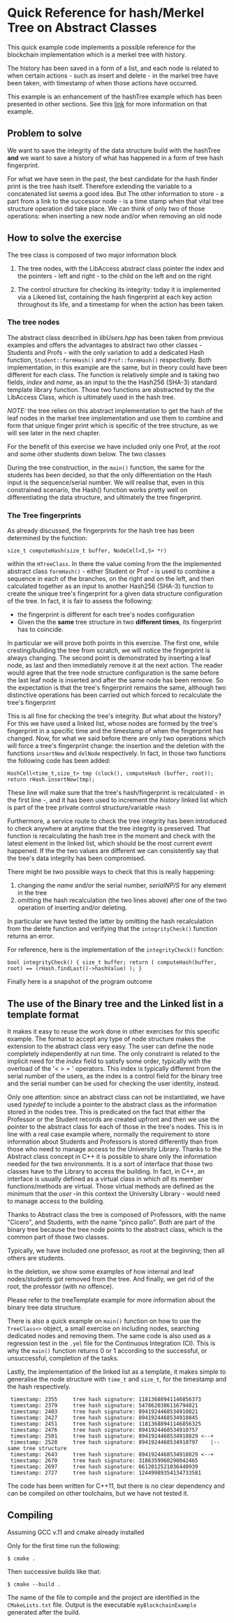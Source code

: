 # Quick Reference for hash/Merkel Tree on Abstract Classes

This quick example code implements a possible reference for the blockchain implementation which is a merkel tree with history.

The history has been saved in a form of a list, and each node is related to when certain actions - such as insert and delete - in the markel tree have been taken, with  timestamp of when those actions have occurred.

This example is an enhancement of the hashTree example which has been presented in other sections. See this [link](../hashTree/README.md) for more information on that example.


## Problem to solve

We want to save the integrity of the data structure build with the hashTree **and** we want to save a history of what has happened in a form of tree hash fingerprint.

For what we have seen in the past, the best candidate for the hash finder print is the tree hash itself. Therefore extending the variable to a concatenated list seems a good idea. But The other information to store - a part from a link to the successor node - is a time stamp when that vital tree structure operation did take place. We can think of only two of those operations: when inserting a new node and/or when removing an old node  

## How to solve the exercise

The tree class is composed of two major information block

1. The tree nodes, with the LibAccess abstract class pointer the index and the pointers - left and right - to the child on the left and on the right

2. The control structure for checking its integrity: today it is implemented via a Likened list, containing the hash fingerprint at each key action throughout its life, and a timestamp for when the action has been taken.


### The tree nodes

The abstract class described in _libUsers.hpp_ has been taken from previous examples and offers the advantages to abstract two other classes - Students and Profs - with the only variation to add a dedicated Hash function, `Student::formHash()` and `Prof::formHash()` respectively. Both implementation, in this example are the same, but in theory could have been different for each class. The function is relatively simple and is taking two fields, _index_ and _name_, as an input to the the Hash256 (SHA-3) standard template library function. Those two functions are abstracted by the the LibAccess Class, which is ultimately used in the hash tree.

_NOTE:_ the tree relies on this abstract implementation to get the hash of the leaf nodes in the markel tree implementation and use them to combine and form that unique finger print which is specific of the tree structure, as we will see later in the next chapter.

For the benefit of this exercise we have included only one Prof, at the root and some other students down below. The two classes 

During the tree construction, in the `main()` function, the same for the students has been decided, so that the only differentiation on the Hash input is the sequence/serial number. We will realise that, even in this constrained scenario, the Hash() function works pretty well on differentiating the data structure, and ultimately the tree fingerprint.


### The Tree fingerprints

As already discussed, the fingerprints for the hash tree has been determined by the function:

` size_t computeHash(size_t buffer, NodeCell<I,S> *r) `

within the `HTreeClass`. In there the value coming from the the implemented abstract class `formHash()` - either Student or Prof - is used to combine a sequence in each of the branches, on the right and on the left, and then calculated together as an input to another Hash256 (SHA-3) function to create the unique tree's fingerprint for a given data structure configuration of the tree. In fact, it is fair to assess the following:

- the fingerprint is different for each tree's nodes configuration
- Given the the **same** tree structure in two **different times**, its fingerprint has to coincide.

In particular we will prove both points in this exercise. The first one, while cresting/building the tree from scratch, we will notice the fingerprint is always changing. The second point is demonstrated by inserting a leaf node, as last and then immediately remove it at the next action. The reader would agree that the tree node structure configuration is the same before the last leaf node is inserted and after the same node has been remove. So the expectation is that the tree's fingerprint remains the same, although two distinctive operations has been carried out which forced to recalculate the tree's fingerprint


This is all fine for checking the tree's integrity. But what about the history? For this we have used a linked list, whose nodes are formed by the tree's fingerprint in a specific time and the timestamp of when the fingerprint has changed. Now, for what we said before there are only two operations which will force a tree's fingerprint change: the insertion and the deletion with the functions `insertNew` and `delNode` respectively. In fact, in those two functions the following code has been added:

`
	HashCell<time_t,size_t> tmp (clock(),
				     computeHash (buffer, root));
	return rHash.insertNew(tmp);
`

These line will make sure that the tree's hash/fingerprint is recalculated - in the first line -, and it has been used to increment the _history_ linked list which is part of the tree private control structure/variable `rHash`  
  
Furthermore, a service route to check the tree integrity has been introduced to check anywhere at anytime that the tree integrity is preserved. That function is recalculating the hash tree in the moment and check with the latest element in the linked list, which should be the most current event happened. If the the two values are different we can consistently say that the tree's data integrity has been compromised.

There might be two possible ways to check that this is really happening:

1. changing the _name_ and/or the serial number, _serialNP/S_ for any element in the tree
2. omitting the hash recalculation (the two lines above) after one of the two operation of inserting and/or deleting.

In particular we have tested the latter by omitting the hash recalculation from the delete function and verifying that the `integrityCheck()` function returns an error.

For reference, here is the implementation of the `integrityCheck()` function:

`
        bool integrityCheck() {
	  size_t buffer;
	  return ( computeHash(buffer, root) ==
		   (rHash.findLast()->hashValue) );
	}
`

Finally here is a snapshot of the program outcome 


## The use of the Binary tree and the Linked list in a template format 

It makes it easy to reuse the work done in other exercises for this specific example. The format to accept any type of node structure makes the extension to the abstract class very easy.  The user can define the node completely independently at run time. The only constraint is related to the implicit need for the _index_ field to satisfy some order, typically with the overload of the '< > = ' operators. This index is typically different from the serial number of the users, as the index is a control field for the binary tree and the serial number can be used for checking the user identity, instead.

Only one attention: since an abstract class can not be instantiated, we have used _typedef_ to include a pointer to the abstract class as the information stored in the nodes tree. This is predicated on the fact that either the Professor or the Student records are created upfront and then we use the pointer to the abstract class for each of those in the tree's nodes. This is in line with a real case example where, normally the requirement to store information about Students and Professors is stored differently than from those who need to manage access to the University Library. Thanks to the Abstract class concept in C++ it is possible to share only the information needed for the two environments. It is a sort of interface that those two classes have to the Library to access the building. In fact, in C++, an interface is usually defined as a virtual class in which *all* its member functions/methods are virtual. Those virtual methods are defined as the minimum that the _user_ -in this context the University Library - would need to manage access to the building.

Thanks to Abstract class the tree is composed of Professors, with the name "Cicero", and Students, with the name "pinco pallo". Both are part of the binary tree because the tree node points to the abstract class, which is the common part of those two classes.

Typically, we have included one professor, as root at the beginning; then all others are students. 

In the deletion, we show some examples of how internal and leaf nodes/students got removed from the tree. And finally, we get rid of the root, the professor (with no offence).

Please refer to the treeTemplate example for more information about the binary tree data structure.


There is also a quick example on `main()` function on how to use the `TreeClass<>` object, a small exercise on including nodes, searching dedicated nodes and removing them. The same code is also used as a regression test in the `.yml` file for the Continuous Integration (CI). This is why the `main()` function returns 0 or 1 according to the successful, or unsuccessful, completion of the tasks.

Lastly, the implementation of the linked list as a template, it makes simple to generalise the node structure with `time_t` and `size_t`, for the timestamp and the hash respectively. 



	 timestamp: 2355	 tree hash signature: 11813688941146856373
	 timestamp: 2379	 tree hash signature: 5478620386116794821
	 timestamp: 2403	 tree hash signature: 8941924468534910821
	 timestamp: 2427	 tree hash signature: 8941924468534910845
	 timestamp: 2451	 tree hash signature: 11813688941146856325
	 timestamp: 2476	 tree hash signature: 8941924468534910757
	 timestamp: 2501	 tree hash signature: 8941924468534910829 <--+
	 timestamp: 2528	 tree hash signature: 8941924468534910797    |--same tree structure
	 timestamp: 2643	 tree hash signature: 8941924468534910829 <--+ 
	 timestamp: 2670	 tree hash signature: 3186359960298042465
	 timestamp: 2697	 tree hash signature: 6612012521036440939
	 timestamp: 2727	 tree hash signature: 12449989354134733581



The code has been written for C++11, but there is no clear dependency and can be compiled on other toolchains, but we have not tested it.



## Compiling
Assuming GCC v.11 and cmake already installed

Only for the first time run the following:

`$ cmake . `

Then successive builds like that:

`$ cmake --build . `

The name of the file to compile and the project are identified in the `CMakeLists.txt` file. 
Output is the executable `myBlockchainExample` generated after the build.

